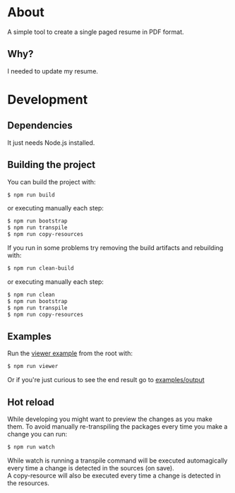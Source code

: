 # About
A simple tool to create a single paged resume in PDF format.

## Why?
I needed to update my resume.

# Development
## Dependencies
It just needs Node.js installed.

## Building the project
You can build the project with:
```sh
$ npm run build
```
or executing manually each step:
```sh
$ npm run bootstrap
$ npm run transpile
$ npm run copy-resources
```

If you run in some problems try removing the build artifacts and rebuilding with:
```sh
$ npm run clean-build
```
or executing manually each step:
```sh
$ npm run clean
$ npm run bootstrap
$ npm run transpile
$ npm run copy-resources
```

## Examples
Run the [viewer example](./examples/viewer) from the root with:
```sh
$ npm run viewer
```

Or if you're just curious to see the end result go to [examples/output](./examples/output)

## Hot reload
While developing you might want to preview the changes as you make them. To avoid manually re-transpiling the packages every time you make a change you can run:
```sh
$ npm run watch
```
While watch is running a transpile command will be executed automagically every time a change is detected in the sources (on save).  
A copy-resource will also be executed every time a change is detected in the resources.
